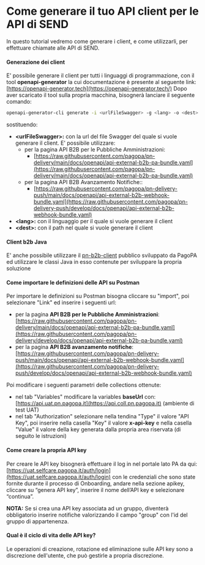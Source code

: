 # Come generare il tuo API client per le API di SEND

In questo tutorial vedremo come generare i client, e come utilizzarli, per effettuare chiamate alle API di SEND.

#### Generazione dei client

E' possibile generare il client per tutti i linguaggi di programmazione, con il tool **openapi-generator** la cui documentazione è presente al seguente link: [https://openapi-generator.tech](https://openapi-generator.tech/) Dopo aver scaricato il tool sulla propria macchina, bisognerà lanciare il seguente comando:

```sh
openapi-generator-cli generate -i <urlFileSwagger> -g <lang> -o <dest>
```

sostituendo:

* **\<urlFileSwagger>:** con la url del file Swagger del quale si vuole generare il client. E' possibile utilizzare:
  * per la pagina API B2B per le Pubbliche Amministrazioni:
    * [​](https://raw.githubusercontent.com/pagopa/pn-delivery/main/docs/openapi/api-external-b2b-pa-bundle.yaml)[https://raw.githubusercontent.com/pagopa/pn-delivery/main/docs/openapi/api-external-b2b-pa-bundle.yaml](https://raw.githubusercontent.com/pagopa/pn-delivery/main/docs/openapi/api-external-b2b-pa-bundle.yaml)​
  * per la pagina API B2B Avanzamento Notifiche::
    * ​[https://raw.githubusercontent.com/pagopa/pn-delivery-push/main/docs/openapi/api-external-b2b-webhook-bundle.yaml](https://raw.githubusercontent.com/pagopa/pn-delivery-push/develop/docs/openapi/api-external-b2b-webhook-bundle.yaml)​
* **\<lang>:** con il linguaggio per il quale si vuole generare il client
* **\<dest>:** con il path nel quale si vuole generare il client

#### Client b2b Java

E' anche possibile utilizzare il [pn-b2b-client](https://github.com/pagopa/pn-b2b-client) pubblico sviluppato da PagoPA ed utilizzare le classi Java in esso contenute per sviluppare la propria soluzione

#### Come importare le definizioni delle API su Postman

Per importare le definizioni su Postman bisogna cliccare su "import", poi selezionare "Link" ed inserire i seguenti url:

* per la pagina **API B2B per le Pubbliche Amministrazioni**: [https://raw.githubusercontent.com/pagopa/pn-delivery/main/docs/openapi/api-external-b2b-pa-bundle.yaml](https://raw.githubusercontent.com/pagopa/pn-delivery/develop/docs/openapi/api-external-b2b-pa-bundle.yaml)​
* per la pagina **API B2B avanzamento notifiche**: [https://raw.githubusercontent.com/pagopa/pn-delivery-push/main/docs/openapi/api-external-b2b-webhook-bundle.yaml](https://raw.githubusercontent.com/pagopa/pn-delivery-push/develop/docs/openapi/api-external-b2b-webhook-bundle.yaml)​

Poi modificare i seguenti parametri delle collections ottenute:

* nel tab "Variables" modificare la variables **baseUrl** con: [https://api.uat.pn.pagopa.it](https://api.coll.pn.pagopa.it) (ambiente di test UAT)
* nel tab "Authorization" selezionare nella tendina "Type" il valore "API Key", poi inserire nella casella "Key" il valore **x-api-key** e nella casella "Value" il valore della key generata dalla propria area riservata (di seguito le istruzioni)

#### Come creare la propria API key

Per creare le API key bisognerà effettuare il log in nel portale lato PA da qui: [https://uat.selfcare.pagopa.it/auth/login](https://uat.selfcare.pagopa.it/auth/login) con le credenziali che sono state fornite durante il processo di Onboarding, andare nella sezione apikey, cliccare su “genera API key”, inserire il nome dell’API key e selezionare “continua”.

**NOTA:** Se si crea una API key associata ad un gruppo, diventerà obbligatorio inserire notifiche valorizzando il campo "group" con l'id del gruppo di appartenenza.

#### Qual è il ciclo di vita delle API key?

Le operazioni di creazione, rotazione ed eliminazione sulle API key sono a discrezione dell'utente, che può gestirle a propria discrezione.
